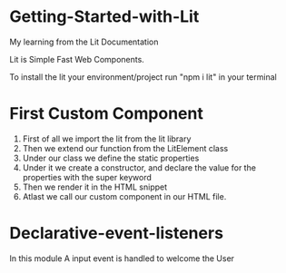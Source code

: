 # Getting-Started-with-Lit
My learning from the Lit Documentation


Lit is Simple Fast Web Components.


To install the lit your environment/project run "npm i lit" in your terminal

# First Custom Component
1. First of all we import the lit from the lit library
2. Then we extend our function from the LitElement class
3. Under our class we define the static properties
4. Under it we create a constructor, and declare the value for the properties with the super keyword
5. Then we render it in the HTML snippet
6. Atlast we call our custom component in our HTML file.


# Declarative-event-listeners
In this module A input event is handled to welcome the User
